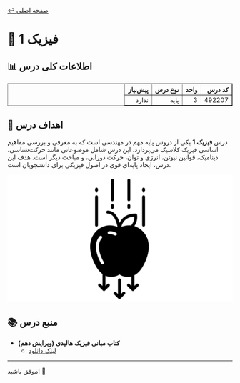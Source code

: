 [↩️ صفحه اصلی](/README.md)

# 🧲 فیزیک 1

## 📊 اطلاعات کلی درس

<div style="text-align: right; direction: rtl;">
    <table border="1">
        <thead>
            <tr>
                <th>کد درس</th>
                <th>واحد</th>
                <th>نوع درس</th>
                <th>پیش‌نیاز</th>
            </tr>
        </thead>
        <tbody>
            <tr>
                <td>492207</td>
                <td>3</td>
                <td>پایه</td>
                <td>ندارد</td>
            </tr>
        </tbody>
    </table>
</div>

## 🎯 اهداف درس
درس **فیزیک 1** یکی از دروس پایه مهم در مهندسی است که به معرفی و بررسی مفاهیم اساسی فیزیک کلاسیک می‌پردازد. این درس شامل موضوعاتی مانند حرکت‌شناسی، دینامیک، قوانین نیوتن، انرژی و توان، حرکت دورانی، و مباحث دیگر است. هدف این درس، ایجاد پایه‌ای قوی در اصول فیزیکی برای دانشجویان است.


![gif](./تصاویر/سیب%20نیوتون.gif)

## 📚 منبع درس
- **کتاب مبانی فیزیک هالیدی (ویرایش دهم)**
  - [لینک دانلود](https://www.yasdl.com/67570/%D8%AF%D8%A7%D9%86%D9%84%D9%88%D8%AF-%D9%81%DB%8C%D8%B2%DB%8C%DA%A9-%D9%87%D8%A7%D9%84%DB%8C%D8%AF%DB%8C-10.html)

---

موفق باشید! 🚀
